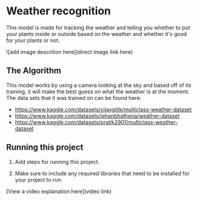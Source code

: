 # Weather recognition

 

 This model is made for tracking the weather and telling you whether to put your plants inside or outside based on the weather and whether it's good for your plants or not.

 

![add image descrition here](direct image link here)

 

## The Algorithm

 


This model works by using a camera looking at the sky and based off of its training, it will make the best guess on what the weather is at the moment. The data sets that it was trained on can be found here:
* https://www.kaggle.com/datasets/vijaygiitk/multiclass-weather-dataset
* https://www.kaggle.com/datasets/jehanbhathena/weather-dataset
* https://www.kaggle.com/datasets/pratik2901/multiclass-weather-dataset

 

## Running this project

 

1. Add steps for running this project.

2. Make sure to include any required libraries that need to be installed for your project to run.

 

[View a video explanation here](video link)